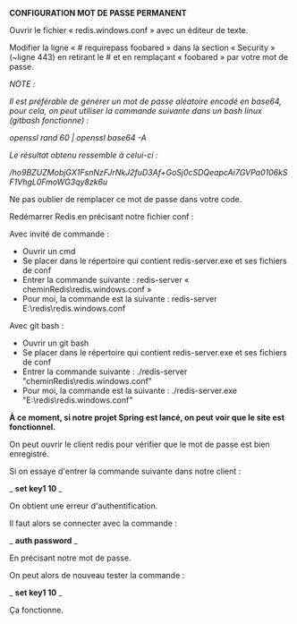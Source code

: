 **CONFIGURATION MOT DE PASSE PERMANENT**

Ouvrir le fichier « redis.windows.conf » avec un éditeur de texte.

Modifier la ligne « # requirepass foobared » dans la section « Security » (~ligne 443) en retirant le # et en remplaçant « foobared » par votre mot de passe.

_NOTE :_

_Il est préférable de générer un mot de passe aléatoire encodé en base64, pour cela, on peut utiliser la commande suivante dans un bash linux (gitbash fonctionne) :_

_openssl rand 60 | openssl base64 -A_

_Le résultat obtenu ressemble à celui-ci :_

_/ho9BZUZMobjGX1FsnNzFJrNkJ2fuD3Af+GoSj0cSDQeapcAi7GVPa0106kSF1VhgL0FmoWG3qy8zk6u_

Ne pas oublier de remplacer ce mot de passe dans votre code.

Redémarrer Redis en précisant notre fichier conf :

Avec invité de commande :

- Ouvrir un cmd
- Se placer dans le répertoire qui contient redis-server.exe et ses fichiers de conf
- Entrer la commande suivante : redis-server « cheminRedis\redis.windows.conf »
- Pour moi, la commande est la suivante : redis-server E:\redis\redis.windows.conf

Avec git bash :

- Ouvrir un git bash
- Se placer dans le répertoire qui contient redis-server.exe et ses fichiers de conf
- Entrer la commande suivante : ./redis-server "cheminRedis\redis.windows.conf"
- Pour moi, la commande est la suivante : ./redis-server.exe "E:\redis\redis.windows.conf"

**À ce moment, si notre projet Spring est lancé, on peut voir que le site est fonctionnel.**

On peut ouvrir le client redis pour vérifier que le mot de passe est bien enregistré.

Si on essaye d&#39;entrer la commande suivante dans notre client :

_ **set key1 10** _

On obtient une erreur d&#39;authentification.

Il faut alors se connecter avec la commande :

_ **auth password** _

En précisant notre mot de passe.

On peut alors de nouveau tester la commande :

_ **set key1 10** _

Ça fonctionne.
